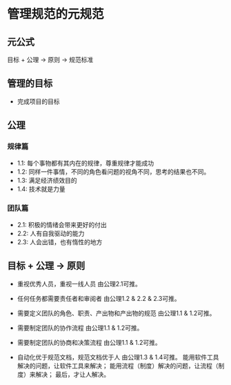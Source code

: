 # 管理规范的元规范

## 元公式
目标 + 公理 -> 原则 -> 规范标准

## 管理的目标
- 完成项目的目标

## 公理
### 规律篇
- 1.1: 每个事物都有其内在的规律，尊重规律才能成功
- 1.2: 同样一件事情，不同的角色看问题的视角不同，思考的结果也不同。
- 1.3: 满足经济绩效目的
- 1.4: 技术就是力量

### 团队篇
- 2.1: 积极的情绪会带来更好的付出
- 2.2: 人有自我驱动的能力
- 2.3: 人会出错，也有惰性的地方

## 目标 + 公理 -> 原则
- 重视优秀人员，重视一线人员
  由公理2.1可推。

- 任何任务都需要责任者和审阅者
  由公理1.2 & 2.2 & 2.3可推。

- 需要定义团队的角色、职责、产出物和产出物的规范
  由公理1.1 & 1.2可推。

- 需要制定团队的协作流程
  由公理1.1 & 1.2可推。

- 需要制定团队的协商和决策流程
  由公理1.1 & 1.2可推。

- 自动化优于规范文档，规范文档优于人
	由公理1.3 & 1.4可推。
	能用软件工具解决的问题，让软件工具来解决；
	能用流程（制度）解决的问题，让流程（制度）来解决；
	最后，才让人解决。
